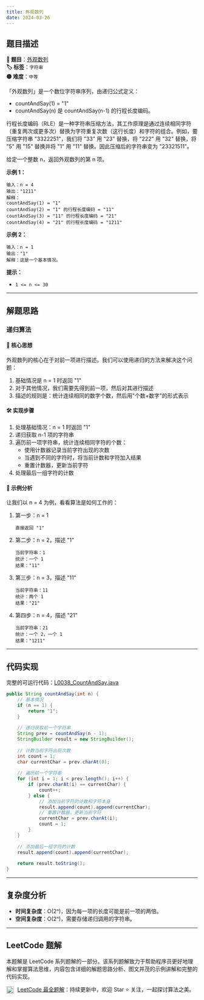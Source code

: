 ```yaml
---
title: 外观数列
date: 2024-03-26
---
```


## 题目描述

**🔗 题目**：[外观数列](https://leetcode.cn/problems/count-and-say/)  
**🏷️ 标签**：`字符串`  
**🟡 难度**：`中等`  

「外观数列」是一个数位字符串序列，由递归公式定义：

- countAndSay(1) = "1"
- countAndSay(n) 是 countAndSay(n-1) 的行程长度编码。

行程长度编码（RLE）是一种字符串压缩方法，其工作原理是通过连续相同字符（重复两次或更多次）替换为字符重复次数（这行长度）和字符的组合。例如，要压缩字符串 "3322251"，我们将 "33" 用 "23" 替换，将 "222" 用 "32" 替换，将 "5" 用 "15" 替换并将 "1" 用 "11" 替换。因此压缩后的字符串变为 "23321511"。

给定一个整数 n，返回外观数列的第 n 项。

**示例 1：**
```
输入：n = 4
输出："1211"
解释：
countAndSay(1) = "1"
countAndSay(2) = "1" 的行程长度编码 = "11"
countAndSay(3) = "11" 的行程长度编码 = "21"
countAndSay(4) = "21" 的行程长度编码 = "1211"
```

**示例 2：**
```
输入：n = 1
输出："1"
解释：这是一个基本情况。
```

**提示：**
- `1 <= n <= 30`

---

## 解题思路

### 递归算法

#### 📝 核心思想

外观数列的核心在于对前一项进行描述。我们可以使用递归的方法来解决这个问题：
1. 基础情况是 n = 1 时返回 "1"
2. 对于其他情况，我们需要先得到前一项，然后对其进行描述
3. 描述的规则是：统计连续相同的数字个数，然后用"个数+数字"的形式表示

#### 🛠️ 实现步骤

1. 处理基础情况：n = 1 时返回 "1"
2. 递归获取 n-1 项的字符串
3. 遍历前一项字符串，统计连续相同字符的个数：
   - 使用计数器记录当前字符出现的次数
   - 当遇到不同的字符时，将当前计数和字符加入结果
   - 重置计数器，更新当前字符
4. 处理最后一组字符的计数

#### 🧩 示例分析

让我们以 n = 4 为例，看看算法是如何工作的：

1. 第一步：n = 1
   ```
   直接返回 "1"
   ```

2. 第二步：n = 2，描述 "1"
   ```
   当前字符串：1
   统计：一个 1
   结果："11"
   ```

3. 第三步：n = 3，描述 "11"
   ```
   当前字符串：11
   统计：两个 1
   结果："21"
   ```

4. 第四步：n = 4，描述 "21"
   ```
   当前字符串：21
   统计：一个 2，一个 1
   结果："1211"
   ```

---

## 代码实现

完整的可运行代码：[L0038_CountAndSay.java](../src/main/java/L0038_CountAndSay.java)

```java
public String countAndSay(int n) {
    // 基本情况
    if (n == 1) {
        return "1";
    }
    
    // 递归获取前一个字符串
    String prev = countAndSay(n - 1);
    StringBuilder result = new StringBuilder();
    
    // 计数当前字符出现次数
    int count = 1;
    char currentChar = prev.charAt(0);
    
    // 遍历前一个字符串
    for (int i = 1; i < prev.length(); i++) {
        if (prev.charAt(i) == currentChar) {
            count++;
        } else {
            // 添加当前字符的计数和字符本身
            result.append(count).append(currentChar);
            // 重置计数器，更新当前字符
            currentChar = prev.charAt(i);
            count = 1;
        }
    }
    
    // 添加最后一组字符的计数
    result.append(count).append(currentChar);
    
    return result.toString();
}
```

---

## 复杂度分析

- **时间复杂度**：O(2ⁿ)，因为每一项的长度可能是前一项的两倍。
- **空间复杂度**：O(2ⁿ)，需要存储递归调用的字符串。

---

## LeetCode 题解

本题解是 LeetCode 系列题解的一部分。该系列题解致力于帮助程序员更好地理解和掌握算法思维，内容包含详细的解题思路分析、图文并茂的示例讲解和完整的代码实现。

<img src="https://github.githubassets.com/images/modules/logos_page/GitHub-Mark.png" alt="GitHub" width="20" style="vertical-align: middle; margin-right: 5px"> [LeetCode 最全题解](https://github.com/LjyYano/LeetCode)：持续更新中，欢迎 Star ⭐️ 关注，一起探讨算法之美。 